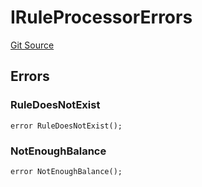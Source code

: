 # IRuleProcessorErrors
[Git Source](https://github.com/thrackle-io/tron/blob/d4dc3a1319e6df3195618c1297a6c755d61cf319/src/common/IErrors.sol)


## Errors
### RuleDoesNotExist

```solidity
error RuleDoesNotExist();
```

### NotEnoughBalance

```solidity
error NotEnoughBalance();
```

